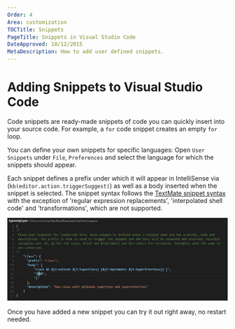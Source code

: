 ```yaml
---
Order: 4
Area: customization
TOCTitle: Snippets
PageTitle: Snippets in Visual Studio Code
DateApproved: 10/12/2015
MetaDescription: How to add user defined snippets.
---
```


# Adding Snippets to Visual Studio Code

Code snippets are ready-made snippets of code you can quickly insert into your source code. For example, a `for` code snippet creates an empty `for` loop. 

You can define your own snippets for specific languages: Open `User Snippets` under `File`, `Preferences` and select the language for which the snippets should appear.

Each snippet defines a prefix under which it will appear in IntelliSense via (`kb(editor.action.triggerSuggest)`) as well as a body inserted when the snippet is selected. The snippet syntax follows the [TextMate snippet syntax](https://manual.macromates.com/en/snippets) with the exception of 'regular expression replacements', 'interpolated shell code' and 'transformations', which are not supported.

![User Snippets](images/userdefinedsnippets/usersnippets.png)

Once you have added a new snippet you can try it out right away, no restart needed.